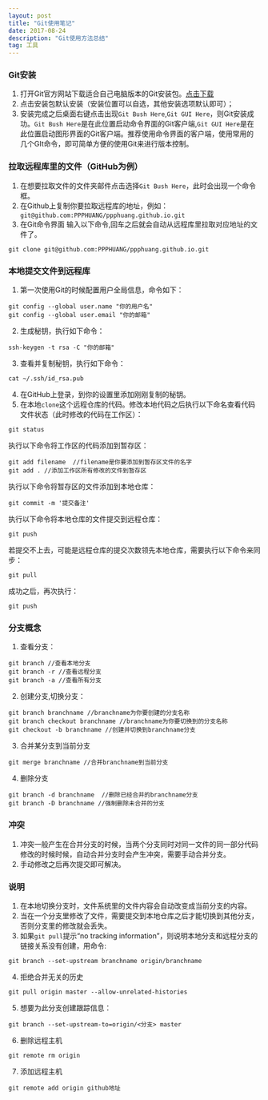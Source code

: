 ```yaml
---
layout: post
title: "Git使用笔记"
date: 2017-08-24
description: "Git使用方法总结"
tag: 工具
---
```


### Git安装

1. 打开Git官方网站下载适合自己电脑版本的Git安装包。[点击下载](https://git-scm.com)
2. 点击安装包默认安装（安装位置可以自选，其他安装选项默认即可）；
3. 安装完成之后桌面右键点击出现`Git Bush Here`,`Git GUI Here`，则Git安装成功。`Git Bush Here`是在此位置启动命令界面的Git客户端,`Git GUI Here`是在此位置启动图形界面的Git客户端。推荐使用命令界面的客户端，使用常用的几个GIt命令，即可简单方便的使用Git来进行版本控制。

### 拉取远程库里的文件（GitHub为例）

1. 在想要拉取文件的文件夹邮件点击选择`Git Bush Here`，此时会出现一个命令框。
2. 在Github上复制你要拉取远程库的地址，例如：`git@github.com:PPPHUANG/ppphuang.github.io.git`
3. 在Git命令界面 输入以下命令,回车之后就会自动从远程库里拉取对应地址的文件了。
```
git clone git@github.com:PPPHUANG/ppphuang.github.io.git
```
### 本地提交文件到远程库 

1. 第一次使用Git的时候配置用户全局信息，命令如下：
```
git config --global user.name "你的用户名"
git config --global user.email "你的邮箱"
```
2. 生成秘钥，执行如下命令：
```
ssh-keygen -t rsa -C "你的邮箱"
```
3. 查看并复制秘钥，执行如下命令：
```
cat ~/.ssh/id_rsa.pub
```
4. 在GitHub上登录，到你的设置里添加刚刚复制的秘钥。
5. 在本地`clone`这个远程仓库的代码。修改本地代码之后执行以下命名查看代码文件状态（此时修改的代码在工作区）：
```
git status
```
执行以下命令将工作区的代码添加到暂存区：
```
git add filename  //filename是你要添加到暂存区文件的名字
git add . //添加工作区所有修改的文件到暂存区
```
执行以下命令将暂存区的文件添加到本地仓库：
```
git commit -m '提交备注'
```
执行以下命令将本地仓库的文件提交到远程仓库：
```
git push
```
若提交不上去，可能是远程仓库的提交次数领先本地仓库，需要执行以下命令来同步：
```
git pull
```
成功之后，再次执行：
```
git push
```

### 分支概念

1. 查看分支：
```
git branch //查看本地分支
git branch -r //查看远程分支
git branch -a //查看所有分支
```
2. 创建分支,切换分支：
```
git branch branchname //branchname为你要创建的分支名称
git branch checkout branchname //branchname为你要切换到的分支名称
git checkout -b branchname //创建并切换到branchname分支
```
3. 合并某分支到当前分支
```
git merge branchname //合并branchname到当前分支
```
4. 删除分支
```
git branch -d branchname  //删除已经合并的branchname分支
git branch -D branchname //强制删除未合并的分支
```

### 冲突
1. 冲突一般产生在合并分支的时候，当两个分支同时对同一文件的同一部分代码修改的时候时候，自动合并分支时会产生冲突，需要手动合并分支。
2. 手动修改之后再次提交即可解决。

### 说明
1. 在本地切换分支时，文件系统里的文件内容会自动改变成当前分支的内容。
2. 当在一个分支里修改了文件，需要提交到本地仓库之后才能切换到其他分支，否则分支里的修改就会丢失。
3. 如果`git pull`提示“no tracking information”，则说明本地分支和远程分支的链接关系没有创建，用命令:
```
git branch --set-upstream branchname origin/branchname
```
4. 拒绝合并无关的历史
```
git pull origin master --allow-unrelated-histories
```
5. 想要为此分支创建跟踪信息：
```
git branch --set-upstream-to=origin/<分支> master
```
6. 删除远程主机
```
git remote rm origin
```
7. 添加远程主机 
```
git remote add origin github地址
```
